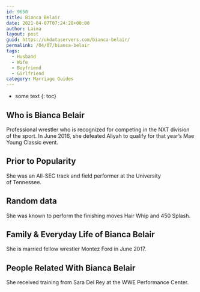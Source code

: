 ```yaml
---
id: 9650
title: Bianca Belair
date: 2021-04-07T07:24:28+00:00
author: Laima
layout: post
guid: https://ukdataservers.com/bianca-belair/
permalink: /04/07/bianca-belair
tags:
  - Husband
  - Wife
  - Boyfriend
  - Girlfriend
category: Marriage Guides
---
```


* some text
{: toc}


## Who is Bianca Belair
                  
                  
                  
Professional wrestler who is recognized for competing in the NXT division of the sport. In June 2016, she defeated Aliyah to qualify for that year&#8217;s Mae Young Classic event.
                  
              
            
              
            
                
                
                
## Prior to Popularity
                  
                  
                  
She was an All-SEC track and field performer at the University of Tennessee.
                  
              
            
              
            
                
                
                
## Random data
                  
                  
                  
She was known to perform the finishing moves Hair Whip and 450 Splash.
                  
              
            
              
            
                
                
                
## Family & Everyday Life of Bianca Belair
                  
                  
                  
She is married fellow wrestler Montez Ford in June 2017.
                  
              
            
              
            
                
                
                
## People Related With Bianca Belair
                  
                  
                  
She received training from Sara Del Rey at the WWE Performance Center.
                  
              
            
              
            
                
              
            
              
              
            
            
              
            
          
          
          